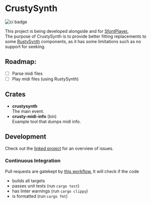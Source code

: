 # CrustySynth
![ci badge](https://github.com/sevonj/crustysynth/actions/workflows/rust.yml/badge.svg)

This project is being developed alongside and for [SfontPlayer.](https://github.com/sevonj/sfontplayer)  
The purpose of CrustySynth is to provide better fitting replacements to some [RustySynth](https://github.com/sinshu/rustysynth/) components, as it has some limitations such as no support for seeking.

## Roadmap:
- [ ] Parse midi files 
- [ ] Play midi files (using RustySynth)

## Crates
- **crustysynth**  
  The main event.
- **crusty-midi-info** (bin)  
  Example tool that dumps midi info.

## Development
Check out the [linked project](https://github.com/users/sevonj/projects/13) for an overview of issues.

### Continuous Integration
Pull requests are gatekept by [this workflow.](https://github.com/sevonj/crustysynth/blob/master/.github/workflows/rust.yml) It will check if the code
- builds all targets
- passes unit tests (run `cargo test`)
- has linter warnings (run `cargo clippy`)
- is formatted (run `cargo fmt`)
